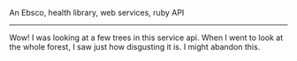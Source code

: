 An Ebsco, health library, web services, ruby API

---

Wow! I was looking at a few trees in this service api. When I went to look at the whole forest, I saw just how disgusting it is. I might abandon this.
